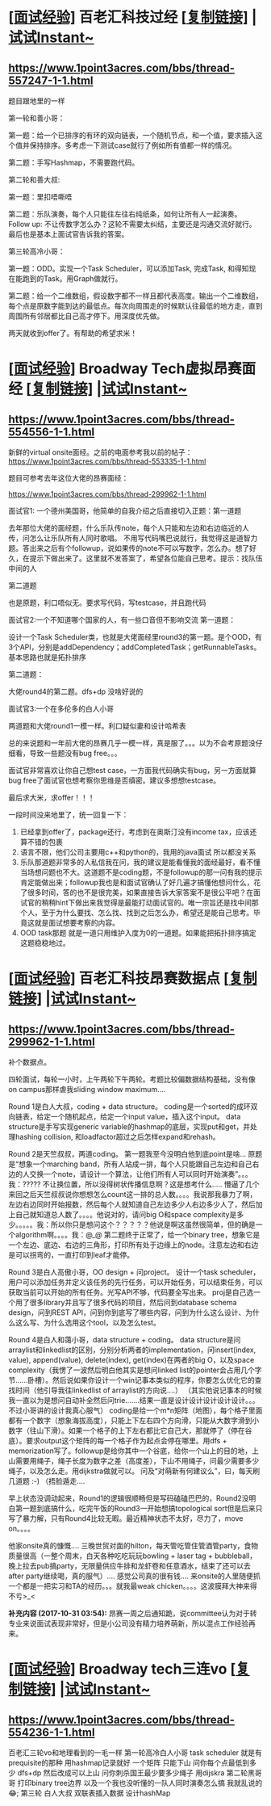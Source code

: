 # [[面试经验\]](https://www.1point3acres.com/bbs/forum.php?mod=forumdisplay&fid=145&filter=sortid&sortid=311) 百老汇科技过经 [[复制链接\]](https://www.1point3acres.com/bbs/thread-557247-1-1.html) |[试试Instant~](https://instant.1point3acres.com/discuz_thread/557247)

## https://www.1point3acres.com/bbs/thread-557247-1-1.html

题目跟地里的一样

第一轮和善小哥：

第一题：给一个已排序的有环的双向链表，一个随机节点，和一个值，要求插入这个值并保持排序。多考虑一下测试case就行了例如所有值都一样的情况。

第二题：手写Hashmap，不需要跑代码。

第二轮和善大叔:

第一题：里扣唔嘶唔

第二题：乐队演奏，每个人只能往左往右纯纸条，如何让所有人一起演奏。Follow up: 不让传数字怎么办？这轮不需要太纠结，主要还是沟通交流好就行。最后也是基本上面试官告诉我的答案。

第三轮高冷小哥：

第一题：ODD。实现一个Task Scheduler，可以添加Task, 完成Task, 和得知现在能跑到的Task。用Graph做就行。

第二题：给一个二维数组，假设数字都不一样且都代表高度。输出一个二维数组，每个点是原数字能到达的最低点。每次向周围走的时候默认往最低的地方走，直到周围所有邻居都比自己高才停下。用深度优先做。

两天就收到offer了。有帮助的希望求米！

# [[面试经验\]](https://www.1point3acres.com/bbs/forum.php?mod=forumdisplay&fid=145&filter=sortid&sortid=311) Broadway Tech虚拟昂赛面经 [[复制链接\]](https://www.1point3acres.com/bbs/thread-554556-1-1.html) |[试试Instant~](https://instant.1point3acres.com/discuz_thread/554556)

## https://www.1point3acres.com/bbs/thread-554556-1-1.html

新鲜的virtual onsite面经。之前的电面参考我以前的帖子：https://www.1point3acres.com/bbs/thread-553335-1-1.html

题目可参考去年这位大佬的昂赛面经：

https://www.1point3acres.com/bbs/thread-299962-1-1.html

面试官1: 一个德州美国哥，他简单的自我介绍之后直接切入正题：第一道题

去年那位大佬的面经题，什么乐队传note，每个人只能和左边和右边临近的人传，问怎么让乐队所有人同时歌唱。 不用写代码嘴巴说就行，我觉得这是道智力题。答出来之后有个followup，说如果传的note不可以写数字，怎么办‍‌‍‌‍‍‌‌‌‍‍‍‌‌‍‌‌‍‍。想了好久，在提示下做出来了。这里就不发答案了，希望各位能自己思考。提示：找队伍中间的人

第二道题

也是原题，利口唔似无。要求写代码，写testcase，并且跑代码

面试官2:一个不知道哪个国家的人，有一些口音但不影响交流
第一道题：

设计一个Task Scheduler类，也就是大佬面经里round3的第一题。是个OOD，有3个API，分别是addDependency；addCompletedTask；getRunnab‍‌‍‌‍‍‌‌‌‍‍‍‌‌‍‌‌‍‍leTasks。 基本思路也就是拓扑排序

第二道题：

大佬round4的第二题。dfs+dp 没啥好说的

面试官3:一个在多伦多的白人小哥

两道题和大佬round1一模一样。利口疑似妻和设计哈希表

总的来说题和一年前大佬的昂赛几乎一模一样，真是服了。。。以为不会考原题没仔细看，导致一些题没有bug free。。。

面试官非常喜欢让你自己想test case，一方面我代码确实有bug，另一方面就算bug free了面试官也想考察你思维是否缜密。建议多想想testcase。

最后求大米，求offer！！！

一段时间没来地里了，统一回复一下：
1. 已经拿到offer了，package还行，考虑到在奥斯汀没有income tax，应该还算不错的包裹
2. 语言不限，他们公司主要用c++和python的，我用的java面试 所以都没关系
3. 乐队那道题非常多的人私信我在问，我的建议是能看懂我的面经最好，看不懂当场想问题也不大。这道题不是coding题，不是followup的那一问有我的提示肯定能做出来；followup我也是和面试官确认了好几遍才搞懂他想问什么，花了很多时间，答的也不是很完美，如果直接告诉大家答案不是很公平吧？在面试官的稍稍hint下做出来我觉得是最能打动面试官的。唯一宗旨还是找中间那个人，至于为什么要找、怎么找、找到之后怎么办，希望还是能自己思考。毕竟这就是面试想要考察的内容。
4. OOD task那题 就是一道只用维护入度为0的一道题。如果能把拓扑排序搞定这题稳稳地过。

# [[面试经验\]](https://www.1point3acres.com/bbs/forum.php?mod=forumdisplay&fid=145&filter=sortid&sortid=311) 百老汇科技昂赛数据点 [[复制链接\]](https://www.1point3acres.com/bbs/thread-299962-1-1.html) |[试试Instant~](https://instant.1point3acres.com/discuz_thread/299962)

## https://www.1point3acres.com/bbs/thread-299962-1-1.html

补个数据点。

四轮面试，每轮一小时，上午两轮下午两轮。考题比较偏数据结构基础，没有像on campus那样虐我sliding window maximum....

Round 1是白人大叔，coding + data structure。
coding是一个sorted的成环双向链表，给定一个随机起点，给定一个input value，插入这个input。
data structure是手写实现generic variable的hashmap的底层，实现put和get，并处理hashing collision, 和loadfactor超过之后怎样expand和rehash。

Round 2是天竺叔叔，两道coding。
第一题我至今没明白他到底point是啥... 原题是“想象一个marching band，所有人站成一排，每个人只能跟自己左边和自己右边的人交换一个note，请设计一个算法，让他们所有人可以同时开始演奏”。。。我：?????
不让换位置，所以没得树状传播信息啊？这是想考什么..... 懵逼了几个来回之后天竺叔叔说你想想怎么count这一排的总人数。。。。我说那我暴力了啊，左边右边同时开始报数，然后每个人就知道自己左边多少人右边多少人了，然后加上自己就知道总人数了。。。。他说对的，请问big O和space complexity是多少。。。。。我：所以你只是想问这个？？？？？他说是啊这虽然很简单，但的确是一个algorithm啊。。。。我：@_@
第二题终于正常了，给一个binary tree，想象它是一个左边、底边、右边的三角形，打印所有处于边缘上的node。注意左边和右边是可以拐弯的，一直打印到leaf才能停。


Round 3是白人高傲小哥，OO design + 问project。
设计一个task scheduler，用户可以添加任务并定义该任务的先行任务，可以开始任务，可以结束任务，可以获取当前可以开始的所有任务。光写API不够，代码要全写出来。
proj是自己选一个用了很多library并且写了很多代码的项目，然后问到database schema design，问到REST API，问到你到底写了哪些内容，问到为什么这么设计、为什么这么写、为什么选用这个tool，以及怎么test。

Round 4是白人和蔼小哥，data structure + coding。
data structure是问arraylist和linkedlist的区别，分别分析两者的implementation，问insert(index, value), append(value), delete(index), get(index)在两者的big O，以及space complexity（我愣了一波然后明白他其实是想问linked list的pointer会占用几个字节......卧槽）。然后说如果你设计一个win记事本类似的程序，你要怎么优化它的查找时间（他引导我往linkedlist of arraylist的方向说....）
（其实他说记事本的时候我一直以为是想问自动补全然后问trie.......结果一直是设计设计设计设计设计。。。不过小哥讲的设计我真心服气）
coding是给一个m*n矩阵（地图），每个格子里面都有一个数字（想象海拔高度），只能上下左右四个方向滑，只能从大数字滑到小数字（往山下滑）。如果一个格子的上下左右都比它自己大，那就停了（停在谷底）。要求output这个矩阵的每一个格子作为起点会停在哪里。用dfs + memorization写了。followup是给你其中一个谷底，给你一个山上的目的地，上山需要用绳子，绳子长度为数字之差（高度差），下山不用绳子，问最少需要多少绳子，以及怎么走。用dijkstra做就可以。
问及“对萌新有何建议么”，曰，每天刷几道题 :-)  （捂脸遁走....

早上状态没调动起来，Round1的逻辑很顺畅但是写码磕磕巴巴的，Round2没明白第一题到‍‌‍‌‍‍‌‌‌‍‍‍‌‌‍‌‌‍‍底搞什么，吃完午饭的Round3一开始想搞topological sort但是后来只写了暴力解，只有Round4比较无暇。最近精神状态不太好，尽力了，move on。。。。

他家onsite真的慷慨.... 三晚世贸对面的hilton，每天管吃管住管酒管party，食物质量很高（一整个周末，白天各种吃吃玩玩bowling + laser tag + bubbleball，晚上拉去pub搞party，无限量供应牛排和龙虾卷和任意酒水，结束了还可以去after party继续喝，真的服气）.... 感觉公司真的很有钱.... 来onsite的人里随便抓一个都是一把实习和TA的经历。。。就我最weak chicken。。。。这波膜拜大神来得不亏>_<

**补充内容 (2017-10-31 03:54):**
昂赛一周之后通知跪，说committee认为对于转专业来说面试表现非常好，但是小公司没有精力培养萌新，所以混点工作经验再来。

# [[面试经验\]](https://www.1point3acres.com/bbs/forum.php?mod=forumdisplay&fid=145&filter=sortid&sortid=311) Broadway tech三连vo [[复制链接\]](https://www.1point3acres.com/bbs/thread-554236-1-1.html) |[试试Instant~](https://instant.1point3acres.com/discuz_thread/554236)

## https://www.1point3acres.com/bbs/thread-554236-1-1.html

百老汇三轮vo和地理看到的一毛一样
第一轮高冷白人小哥
task scheduler 就是有prequisite的那种
用hashmap记录就好
一个矩阵 只能下山 问你每个点最低到多少 dfs+dp
然后改成可以上山 问你刺杀国王最少要多少绳子 用dijskra
第二轮黑哥哥
打印binary tree边界
以及一个我也没听懂的一队人同时演奏怎么搞
我就乱说的😂‍‌‍‌‍‍‌‌‌‍‍‍‌‌‍‌‌‍‍;
第三轮 白人大叔
双联表插入数据
设计hashMap